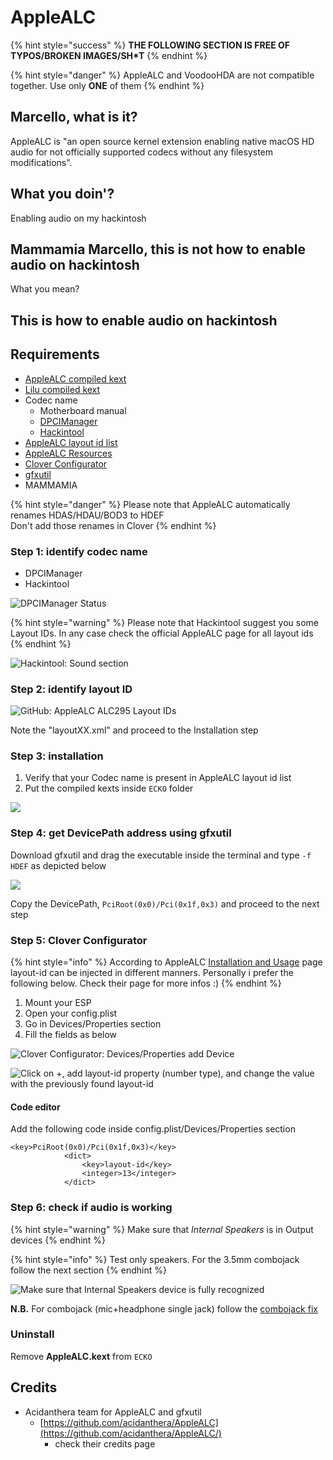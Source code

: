 # AppleALC

{% hint style="success" %}
**THE FOLLOWING SECTION IS FREE OF TYPOS/BROKEN IMAGES/SH\*T**
{% endhint %}

{% hint style="danger" %}
AppleALC and VoodooHDA are not compatible together. Use only **ONE** of them
{% endhint %}

## Marcello, what is it?

AppleALC is "an open source kernel extension enabling native macOS HD audio for not officially supported codecs without any filesystem modifications".

## What you doin'?

Enabling audio on my hackintosh

## Mammamia Marcello, this is not how to enable audio on hackintosh

What you mean?

## This is how to enable audio on hackintosh

## Requirements

* [AppleALC compiled kext](https://github.com/acidanthera/AppleALC/releases)
* [Lilu compiled kext](https://github.com/acidanthera/Lilu/releases)
* Codec name
  * Motherboard manual
  * [DPCIManager](https://github.com/MuntashirAkon/DPCIManager/releases)
  * [Hackintool](http://headsoft.com.au/download/mac/Hackintool.zip)
* [AppleALC layout id list](https://github.com/acidanthera/AppleALC/wiki/Supported-codecs)
* [AppleALC Resources](https://github.com/acidanthera/AppleALC/tree/master/Resources)
* [Clover Configurator](https://mackie100projects.altervista.org/download-clover-configurator/)
* [gfxutil](https://github.com/acidanthera/gfxutil/releases)
* MAMMAMIA

{% hint style="danger" %}
Please note that AppleALC automatically renames HDAS/HDAU/BOD3 to HDEF  
Don't add those renames in Clover
{% endhint %}

### Step 1: identify codec name

* DPCIManager
* Hackintool

![DPCIManager Status](../.gitbook/assets/image%20%2810%29.png)

{% hint style="warning" %}
Please note that Hackintool suggest you some Layout IDs. In any case check the official AppleALC page for all layout ids
{% endhint %}

![Hackintool: Sound section](../.gitbook/assets/image%20%286%29.png)

### Step 2: identify layout ID

![GitHub: AppleALC ALC295 Layout IDs](../.gitbook/assets/image%20%2818%29.png)

Note the "layoutXX.xml" and proceed to the Installation step

### Step 3: installation

1. Verify that your Codec name is present in AppleALC layout id list
2. Put the compiled kexts inside `ECKO` folder

![](../.gitbook/assets/image%20%2829%29.png)

### Step 4: get DevicePath address using gfxutil

Download gfxutil and drag the executable inside the terminal and type `-f HDEF` as depicted below

![](../.gitbook/assets/image%20%2817%29.png)

Copy the DevicePath, `PciRoot(0x0)/Pci(0x1f,0x3)` and proceed to the next step

### Step 5: Clover Configurator

{% hint style="info" %}
According to AppleALC [Installation and Usage](https://github.com/acidanthera/AppleALC/wiki/Installation-and-usage) page layout-id can be injected in different manners. Personally i prefer the following below. Check their page for more infos :\)
{% endhint %}

1. Mount your ESP 
2. Open your config.plist
3. Go in Devices/Properties section
4. Fill the fields as below

![Clover Configurator: Devices/Properties add Device](../.gitbook/assets/image%20%2823%29.png)

![Click on +, add layout-id property \(number type\), and change the value with the previously found layout-id ](../.gitbook/assets/image%20%2815%29.png)

#### Code editor

Add the following code inside config.plist/Devices/Properties section

```text
<key>PciRoot(0x0)/Pci(0x1f,0x3)</key>
            <dict>
                <key>layout-id</key>
                <integer>13</integer>
            </dict>
```

### Step 6: check if audio is working

{% hint style="warning" %}
Make sure that _Internal Speakers_ is in Output devices
{% endhint %}

{% hint style="info" %}
Test only speakers. For the 3.5mm combojack follow the next section
{% endhint %}

![Make sure that Internal Speakers device is fully recognized](../.gitbook/assets/image%20%2828%29.png)

**N.B.** For combojack \(mic+headphone single jack\) follow the [combojack fix](3.5mm-combojack.md)

### Uninstall

Remove **AppleALC.kext** from `ECKO`

## Credits

* Acidanthera team for AppleALC and gfxutil
  * [https://github.com/acidanthera/AppleALC](https://github.com/acidanthera/AppleALC/) 
    * check their credits page

